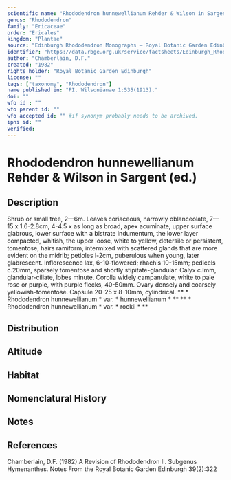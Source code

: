```yaml
---
scientific name: "Rhododendron hunnewellianum Rehder & Wilson in Sargent (ed.)"
genus: "Rhododendron"
family: "Ericaceae"
order: "Ericales"
kingdom: "Plantae"
source: "Edinburgh Rhododendron Monographs – Royal Botanic Garden Edinburgh"
identifier: "https://data.rbge.org.uk/service/factsheets/Edinburgh_Rhododendron_Monographs.xhtml"
author: "Chamberlain, D.F."
created: "1982"
rights holder: "Royal Botanic Garden Edinburgh"
license: ""
tags: ["taxonomy", "Rhododendron"]
name published in: "PI. Wilsonianae 1:535(1913)."
doi: ""
wfo id : ""
wfo parent id: ""
wfo accepted id: "" #if synonym probably needs to be archived.                      
ipni id: ""
verified:
---
```


                       

# Rhododendron hunnewellianum Rehder & Wilson in Sargent (ed.)

## Description
Shrub or small tree, 2—6m. Leaves coriaceous, narrowly oblanceolate, 7—15 x 1.6-2.8cm, 4-4.5 x as long as broad, apex acuminate, upper surface glabrous, lower surface with a bistrate indumentum, the lower layer compacted, whitish, the upper loose, white to yellow, detersile or persistent, tomentose, hairs ramiform, intermixed with scattered glands that are more evident on the midrib; petioles l-2cm, puberulous when young, later glabrescent. Inflorescence lax, 6-10-flowered; rhachis 10-15mm; pedicels c.20mm, sparsely tomentose and shortly stipitate-glandular. Calyx c.lmm, glandular-ciliate, lobes minute. Corolla widely campanulate, white to pale rose or purple, with purple flecks, 40-50mm. Ovary densely and coarsely yellowish-tomentose. Capsule 20-25 x 8-10mm, cylindrical. ** * Rhododendron hunnewellianum * var. * hunnewellianum * ** ** * Rhododendron hunnewellianum * var. * rockii * **

## Distribution


## Altitude


## Habitat


## Nomenclatural History

                       
## Notes


## References

Chamberlain, D.F. (1982) A Revision of Rhododendron II. Subgenus Hymenanthes. Notes From the Royal Botanic Garden Edinburgh 39(2):322
